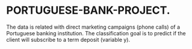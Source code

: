 # PORTUGUESE-BANK-PROJECT.
The data is related with direct marketing campaigns (phone calls) of a Portuguese banking institution. The classification goal is to predict if the client will subscribe to a term deposit (variable y).
